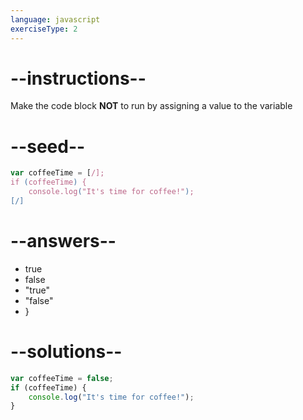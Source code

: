 ```yaml
---
language: javascript
exerciseType: 2
---
```


# --instructions--

Make the code block **NOT** to run by assigning a value to the variable

# --seed--

```javascript
var coffeeTime = [/];
if (coffeeTime) {
    console.log("It's time for coffee!");
[/]
```

# --answers--

- true
- false
- "true"
- "false"
- }

# --solutions--

```javascript
var coffeeTime = false;
if (coffeeTime) {
    console.log("It's time for coffee!");
}
```

